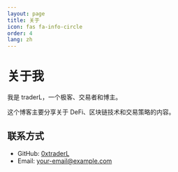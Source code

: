 ```yaml
---
layout: page
title: 关于
icon: fas fa-info-circle
order: 4
lang: zh
---
```


# 关于我

我是 traderL，一个极客、交易者和博主。

这个博客主要分享关于 DeFi、区块链技术和交易策略的内容。

## 联系方式

- GitHub: [0xtraderL](https://github.com/0xtraderL)
- Email: your-email@example.com 